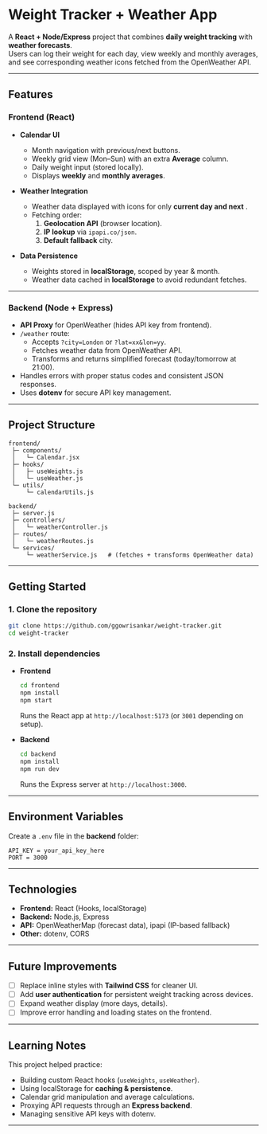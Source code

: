 # Weight Tracker + Weather App

A **React + Node/Express** project that combines **daily weight tracking** with **weather forecasts**.  
Users can log their weight for each day, view weekly and monthly averages, and see corresponding weather icons fetched from the OpenWeather API.

---

## Features

### Frontend (React)
- **Calendar UI**
  - Month navigation with previous/next buttons.
  - Weekly grid view (Mon–Sun) with an extra **Average** column.
  - Daily weight input (stored locally).
  - Displays **weekly** and **monthly averages**.

- **Weather Integration**
  - Weather data displayed with icons for only **current day and next** .
  - Fetching order:
    1. **Geolocation API** (browser location).
    2. **IP lookup** via `ipapi.co/json`.
    3. **Default fallback** city.

- **Data Persistence**
  - Weights stored in **localStorage**, scoped by year & month.
  - Weather data cached in **localStorage** to avoid redundant fetches.

---

### Backend (Node + Express)
- **API Proxy** for OpenWeather (hides API key from frontend).
- `/weather` route:
  - Accepts `?city=London` or `?lat=xx&lon=yy`.
  - Fetches weather data from OpenWeather API.
  - Transforms and returns simplified forecast (today/tomorrow at 21:00).
- Handles errors with proper status codes and consistent JSON responses.
- Uses **dotenv** for secure API key management.

---

## Project Structure

```
frontend/
 ├─ components/
 │   └─ Calendar.jsx
 ├─ hooks/
 │   ├─ useWeights.js
 │   └─ useWeather.js
 └─ utils/
     └─ calendarUtils.js

backend/
 ├─ server.js
 ├─ controllers/
 │   └─ weatherController.js
 ├─ routes/
 │   └─ weatherRoutes.js
 └─ services/
     └─ weatherService.js   # (fetches + transforms OpenWeather data)
```

---

## Getting Started

### 1. Clone the repository
```bash
git clone https://github.com/ggowrisankar/weight-tracker.git
cd weight-tracker
```

### 2. Install dependencies
- **Frontend**
  ```bash
  cd frontend
  npm install
  npm start
  ```
  Runs the React app at `http://localhost:5173` (or `3001` depending on setup).

- **Backend**
  ```bash
  cd backend
  npm install
  npm run dev
  ```
  Runs the Express server at `http://localhost:3000`.

---

## Environment Variables

Create a `.env` file in the **backend** folder:

```env
API_KEY = your_api_key_here
PORT = 3000
```

---

## Technologies

- **Frontend:** React (Hooks, localStorage)
- **Backend:** Node.js, Express
- **API:** OpenWeatherMap (forecast data), ipapi (IP-based fallback)
- **Other:** dotenv, CORS

---

## Future Improvements

- [ ] Replace inline styles with **Tailwind CSS** for cleaner UI.
- [ ] Add **user authentication** for persistent weight tracking across devices.
- [ ] Expand weather display (more days, details).
- [ ] Improve error handling and loading states on the frontend.

---

## Learning Notes

This project helped practice:
- Building custom React hooks (`useWeights`, `useWeather`).
- Using localStorage for **caching & persistence**.
- Calendar grid manipulation and average calculations.
- Proxying API requests through an **Express backend**.
- Managing sensitive API keys with dotenv.

---